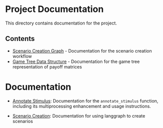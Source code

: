 # Project Documentation

This directory contains documentation for the project.

## Contents

- [Scenario Creation Graph](scenario_creation_graph.md) - Documentation for the scenario creation workflow
- [Game Tree Data Structure](game_tree.md) - Documentation for the game tree representation of payoff matrices

# Documentation

- [Annotate Stimulus](../data_creation/README.md): Documentation for the `annotate_stimulus` function, including its multiprocessing enhancement and usage instructions.


- [Scenario Creation](doc/scenario_creation_graph.md): Documentation for using langgraph to create scenarios 